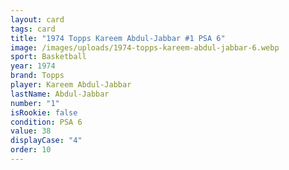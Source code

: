 ```yaml
---
layout: card
tags: card
title: "1974 Topps Kareem Abdul-Jabbar #1 PSA 6"
image: /images/uploads/1974-topps-kareem-abdul-jabbar-6.webp
sport: Basketball
year: 1974
brand: Topps
player: Kareem Abdul-Jabbar
lastName: Abdul-Jabbar
number: "1"
isRookie: false
condition: PSA 6
value: 38
displayCase: "4"
order: 10
---
```

